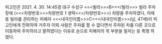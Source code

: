 피고인은 2021. 4. 30. 14:45경 대구 수성구 <<<빌라>>>B<<</빌라>>> 빌라 주차장에 (<<<차량번호>>>차량번호 1 생략<<</차량번호>>>) 차량을 주차하였다, 이때 동 빌라를 관리하는 피해자 <<<내국인이름>>>C<<</내국인이름>>>(남, 47세)이 피고인에게 전화하여 거주자 이외 사람은 주차를 할 수 없다면서 주차된 차를 다른 곳으로 이동하여 주차하라고 말하였다는 이유로 손으로 피해자의 목 부분을 밀치는 등 폭행 하였다.